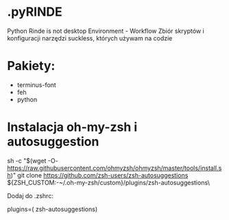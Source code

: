 # .pyRINDE
Python Rinde is not desktop Environment - Workflow
Zbiór skryptów i konfiguracji narzędzi suckless, których używam na codzie
# Pakiety:
- terminus-font
- feh 
- python



# Instalacja oh-my-zsh i autosuggestion

sh -c "$(wget -O- https://raw.githubusercontent.com/ohmyzsh/ohmyzsh/master/tools/install.sh)"
git clone https://github.com/zsh-users/zsh-autosuggestions ${ZSH_CUSTOM:-~/.oh-my-zsh/custom}/plugins/zsh-autosuggestions\

Dodaj do .zshrc:

plugins=( zsh-autosuggestions)
